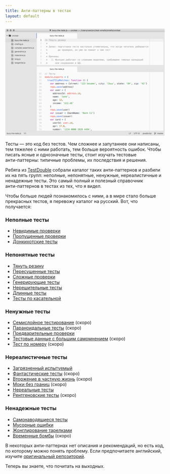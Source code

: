 ```yaml
---
title: Анти-паттерны в тестах
layout: default
---
```


<img src="/assets/bury-the-lede.png" alt="" />

Тесты — это код без тестов. Чем сложнее и запутаннее они написаны,
тем тяжелее с ними работать, тем больше вероятность ошибок.
Чтобы писать ясные и однозначные тесты, стоит изучать тестовые <nobr>анти-паттерны</nobr>:
типичные проблемы, их последствия и решения.

Ребята из [TestDouble](http://testdouble.com/) собрали каталог таких
анти-паттернов и разбили их на пять групп: неполные, непонятные, ненужные,
нереалистичные и ненадежные тесты. Это самый полный и полезный
справочник <nobr>анти-паттернов</nobr> в тестах из тех, что я видел.

Чтобы больше людей познакомилось с ними, а в мире стало больше прекрасных тестов,
я перевожу каталог на русский. Вот, что получается:

### Неполные тесты

* [Невидимые проверки](https://github.com/vast/test-smells/blob/master/smells/insufficient/invisible-assertions.js)
* [Пропущенные проверки](https://github.com/vast/test-smells/blob/master/smells/insufficient/missing-assertions.js)
* [Донкихотские тесты](https://github.com/vast/test-smells/blob/master/smells/insufficient/quixotic.js)

### Непонятные тесты

* [Тянуть резину](https://github.com/vast/test-smells/blob/master/smells/unclear/bury-the-lede.js)
* [Пересушенные тесты](https://github.com/vast/test-smells/blob/master/smells/unclear/chafing.js)
* [Сложные проверки](https://github.com/vast/test-smells/blob/master/smells/unclear/complex-assertions.js)
* [Генерирующие тесты](https://github.com/vast/test-smells/blob/master/smells/unclear/generative.js)
* [Нерешительные тесты](https://github.com/vast/test-smells/blob/master/smells/unclear/indecisive.js)
* [Длинные тесты](https://github.com/vast/test-smells/blob/master/smells/unclear/long.js)
* [Тесты по касательной](https://github.com/vast/test-smells/blob/master/smells/unclear/tangential.js)

### Ненужные тесты

* [Семислойное тестирование](https://github.com/vast/test-smells/blob/master/smells/unnecessary/7-layer-testing.js) (скоро)
* [Параноидальные тесты](https://github.com/vast/test-smells/blob/master/smells/unnecessary/paranoid.js) (скоро)
* [Предварительные проверки](https://github.com/vast/test-smells/blob/master/smells/unnecessary/premature-assertions.js)
* [Тестовые данные с большим самомнением](https://github.com/vast/test-smells/blob/master/smells/unnecessary/self-important-test-data.js) (скоро)
* [Тест по номеру](https://github.com/vast/test-smells/blob/master/smells/unnecessary/test-by-number.js) (скоро)

### Нереалистичные тесты

* [Загрязненный испытуемый](https://github.com/vast/test-smells/blob/master/smells/unrealistic/contaminated-test-subject.js)
* [Фантастические тесты](https://github.com/vast/test-smells/blob/master/smells/unrealistic/fantasy.js) (скоро)
* [Вторжение в частную жизнь](https://github.com/vast/test-smells/blob/master/smells/unrealistic/invasion-of-privacy.js) (скоро)
* [Моки без границ](https://github.com/vast/test-smells/blob/master/smells/unrealistic/mockers-without-borders.js) (скоро)
* [Нереальные тесты](https://github.com/vast/test-smells/blob/master/smells/unrealistic/surreal.js)
* [Рентгеновские тесты](https://github.com/vast/test-smells/blob/master/smells/unrealistic/x-ray-specs.js) (скоро)

### Ненадежные тесты

* [Самонаводящиеся тесты](https://github.com/vast/test-smells/blob/master/smells/unreliable/fire-and-forget.js)
* [Мусорные ошибки](https://github.com/vast/test-smells/blob/master/smells/unreliable/litter-bugs.js)
* [Жонглирование тарелками](https://github.com/vast/test-smells/blob/master/smells/unreliable/plate-spinning.js)
* [Временные бомбы](https://github.com/vast/test-smells/blob/master/smells/unreliable/time-bombs.js) (скоро)

В некоторых <nobr>анти-паттернах</nobr> нет описания и рекомендаций, но есть код,
по которому можно понять проблему. Если предпочитаете английский,
изучите [оригинальный репозиторий](https://github.com/testdouble/test-smells).

Теперь вы знаете, что почитать на выходных.
